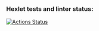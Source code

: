 ### Hexlet tests and linter status:
[![Actions Status](https://github.com/asd1xx/php-project-57/actions/workflows/hexlet-check.yml/badge.svg)](https://github.com/asd1xx/php-project-57/actions)